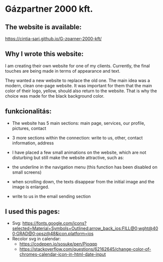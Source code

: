 # Gázpartner 2000 kft. 

## The website is available:

https://cintia-sari.github.io/G-zparner-2000-kft/

## Why I wrote this website:

I am creating their own website for one of my clients. Currently, the final touches are being made in terms of appearance and text.

They wanted a new website to replace the old one. The main idea was a modern, clean one-page website. It was important for them that the main color of their logo, yellow, should also return to the website. That is why the choice was made for the black background color.

## funkcionalitás:

* The website has 5 main sections: main page, services, our profile, pictures, contact

* 3 more sections within the connection:
write to us, other, contact information, address

* I have placed a few small animations on the website, which are not disturbing but still make the website attractive, such as:
 * the underline in the navigation menu (this function has been disabled on small screens)
 * when scrolling down, the texts disappear from the initial image and the image is enlarged.
 * write to us in the email sending section
## I used this pages:

* Svg: https://fonts.google.com/icons?selected=Material+Symbols+Outlined:arrow_back_ios:FILL@0;wght@400;GRAD@0;opsz@48&icon.platform=ios
* Recolor svg in calendar: 
  * https://codepen.io/sosuke/pen/Pjoqqp 
  * https://stackoverflow.com/questions/62162645/change-color-of-chromes-calendar-icon-in-html-date-input